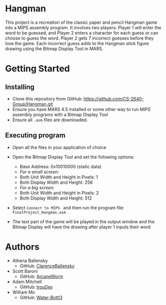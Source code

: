 # Hangman

This project is a recreation of the classic paper and pencil Hangman game into a MIPS assembly program. It involves two players: Player 1 will enter the word to be guessed, and Player 2 enters a character for each guess or can choose to guess the word. Player 2 gets 7 incorrect guesses before they lose the game. Each incorrect guess adds to the Hangman stick figure drawing using the Bitmap Display Tool in MARS.

# Getting Started

## Installing

* Clone this repository from GitHub: https://github.com/CS-2640-Group/Hangman.git
* Ensure you have MARS 4.5 installed or some other way to run MIPS assembly programs with a Bitmap Display Tool
* Ensure all `.asm` files are downloaded.

## Executing program

* Open all the files in your application of choice
* Open the Bitmap Display Tool and set the following options:
   - Base Address: 0x10010000 (static data)
   - *For a small screen:* 
   - Both Unit Width and Height in Pixels: 1
   - Both Display Width and Height: 256
   - *For a big screen:*
   - Both Unit Width and Height in Pixels: 2
   - Both Display Width and Height: 512

* Select `Connect to MIPS ` and then run the program file: `FinalProject_Hangman.asm`
* The text part of the game will be played in the output window and the Bitmap Display will have the drawing after player 1 inputs their word

# Authors

* Athena Ballensky
  - GitHub: [ClarenceBallensky](https://github.com/ClarenceBallensky)
* Scott Baroni  
  - GitHub: [ArcaneWorm](https://github.com/ArcaneWorm)
* Adam Mitchell
  - GitHub: [trouDev](https://github.com/trouDev)
* William Mo
  - GitHub: [Water-Bottl3](https://github.com/Water-Bottl3)
